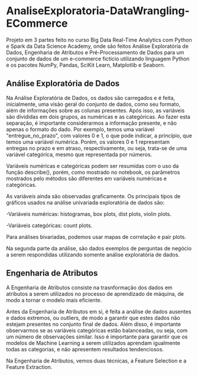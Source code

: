 # AnaliseExploratoria-DataWrangling-ECommerce
Projeto em 3 partes feito no curso Big Data Real-Time Analytics com Python e Spark da Data Science Academy, onde são feitos Análise Exploratória de Dados, Engenharia de Atributos e Pré-Processamento de Dados para um conjunto de dados de um e-commerce fictício utilizando linguagem Python e os pacotes NumPy, Pandas, SciKit Learn, Matplotlib e Seaborn.
## Análise Exploratória de Dados
Na Análise Exploratória de Dados, os dados são carregados e é feita, inicialmente, uma visão geral do conjunto de dados, como seu formato, além de informações sobre as colunas presentes. Após isso, as variáveis são divididas em dois grupos, as numéricas e as categóricas. Ao fazer esta separação, é importante considerarmos a informação presente, e não apenas o formato do dado. Por exemplo, temos uma variável "entregue_no_prazo", com valores 0 e 1, o que pode indicar, a princípio, que temos uma variável numérica. Porém, os valores 0 e 1 representam entregas no prazo e em atraso, respectivamente, ou seja, trata-se de uma variável categórica, mesmo que representada por números.

Variáveis numéricas e categóricas podem ser resumidas com o uso da função describe(), porém, como mostrado no notebook, os parâmetros mostrados pelo métodos são diferentes em variáveis numéricas e categóricas.

As variáveis ainda são observadas graficamente. Os principais tipos de gráficos usados na análise univariada exploratória de dados são:

-Variáveis numéricas: histogramas, box plots, dist plots, violin plots.

-Variáveis categóricas: count plots.

Para análises bivariadas, podemos usar mapas de correlação e pair plots.

Na segunda parte da análise, são dados exemplos de perguntas de negócio a serem respondidas utilizando somente análise exploratória de dados.

## Engenharia de Atributos

A Engenharia de Atributos consiste na trasnformação dos dados em atributos a serem utilizados no processo de aprendizado de máquina, de modo a tornar o modelo mais eficiente.

Antes da Engenharia de Atributos em si, é feita a análise de dados ausentes e dados extremos, ou outliers, de modo a garantir que estes dados não estejam presentes no conjunto final de dados. Além disso, é importante observarmos se as variáveis categóricas estão balanceadas, ou seja, com um número de observações similar. Isso é importante para garantir que os modelos de Machine Learning a serem utilizados aprendam igualmente todas as categorias, e não apresentem resultados tendenciosos.

Na Engenharia de Atributos, vemos duas técnicas, a Feature Selection e a Feature Extraction. 
